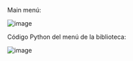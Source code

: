 Main menú:

   ![image](https://github.com/DomMarDev/biblioteca/assets/172400693/f0aa06e1-a428-4b93-9172-493746838430)

Código Python del menú de la biblioteca:

   ![image](https://github.com/DomMarDev/biblioteca/assets/172400693/fcb2a899-ff4c-47a7-ad4f-4ab2a825f161)



